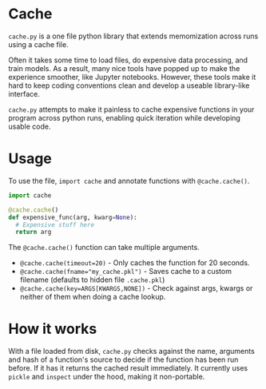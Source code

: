 # Cache

`cache.py` is a one file python library that extends memomization across runs using a cache file.

Often it takes some time to load files, do expensive data processing, and train models.
As a result, many nice tools have popped up to make the experience smoother, like Jupyter notebooks.
However, these tools make it hard to keep coding conventions clean and develop a useable library-like interface.

`cache.py` attempts to make it painless to cache expensive functions in your program across python runs,
enabling quick iteration while developing usable code.

# Usage

To use the file, `import cache` and annotate functions with `@cache.cache()`.

```python
import cache

@cache.cache()
def expensive_func(arg, kwarg=None):
  # Expensive stuff here
  return arg

```

The `@cache.cache()` function can take multiple arguments.

- `@cache.cache(timeout=20)` - Only caches the function for 20 seconds.
- `@cache.cache(fname="my_cache.pkl")` - Saves cache to a custom filename (defaults to hidden file `.cache.pkl`)
- `@cache.cache(key=ARGS[KWARGS,NONE])` - Check against args, kwargs or neither of them when doing a cache lookup.

# How it works

With a file loaded from disk, `cache.py` checks against the name, arguments and hash of a function's source
to decide if the function has been run before.  If it has it returns the cached result immediately.
It currently uses `pickle` and `inspect` under the hood, making it non-portable.
